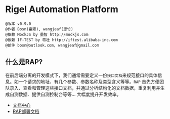 Rigel Automation Platform
===

    @版本 v0.9.0
    @作者 Bosn(霍雍), wangjeaf(思竹)
    @依赖 MockJS by 墨智 http://mockjs.com
    @依赖 IF-TEST by 蒋壮 http://iftest.alibaba-inc.com
    @邮件 bosn@outlook.com, wangjeaf@gmail.com

什么是RAP?
--------------------------------------

在前后端分离的开发模式下，我们通常需要定义一份`接口文档`来规范接口的具体信息。如一个请求的地址、有几个参数、参数名称及类型含义等等。`RAP` 首先方便团队录入、查看和管理这些接口文档，并通过分析结构化的文档数据，重复利用并生成自测数据、提供自测控制台等等... 大幅度提升开发效率。

- [文档中心](http://thx.alibaba-inc.com/RAP/)
- [RAP部署文档](http://thx.alibaba-inc.com/RAP/resources/RAP-deploy/)
